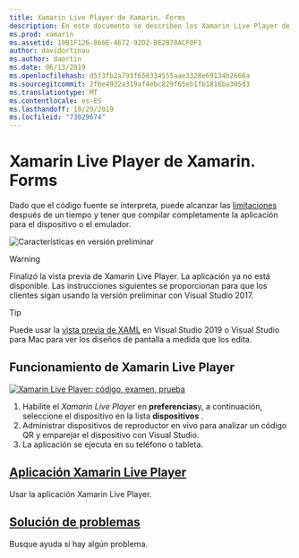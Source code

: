 ```yaml
---
title: Xamarin Live Player de Xamarin. Forms
description: En este documento se describen los Xamarin Live Player de Xamarin. Forms, la descripción de la instalación, la aplicación de Xamarin Live Player, los ejemplos que se usan con Xamarin Live Player, limitaciones y solución de problemas.
ms.prod: xamarin
ms.assetid: 19B1F126-866E-4672-92D2-BE2B70ACF0F1
author: davidortinau
ms.author: daortin
ms.date: 06/13/2019
ms.openlocfilehash: d5f3fb2a793f658334555aae3328e69134b2666a
ms.sourcegitcommit: 2fbe4932a319af4ebc829f65eb1fb1816ba305d3
ms.translationtype: MT
ms.contentlocale: es-ES
ms.lasthandoff: 10/29/2019
ms.locfileid: "73029674"
---
```

# <a name="xamarin-live-player-for-xamarinforms"></a>Xamarin Live Player de Xamarin. Forms

Dado que el código fuente se interpreta, puede alcanzar las [limitaciones](limitations.md) después de un tiempo y tener que compilar completamente la aplicación para el dispositivo o el emulador.

![Características en versión preliminar](~/media/shared/preview.png)

> [!WARNING]
> Finalizó la vista previa de Xamarin Live Player. La aplicación ya no está disponible. Las instrucciones siguientes se proporcionan para que los clientes sigan usando la versión preliminar con Visual Studio 2017.

> [!TIP]
> Puede usar la [vista previa de XAML](~/xamarin-forms/xaml/xaml-previewer/index.md) en Visual Studio 2019 o Visual Studio para Mac para ver los diseños de pantalla a medida que los edita.

## <a name="how-xamarin-live-player-worked"></a>Funcionamiento de Xamarin Live Player

[![Xamarin Live Player: código, examen, prueba](images/xamarin-live.png)](images/xamarin-live-sml.png#lightbox)

1. Habilite el *Xamarin Live Player* en **preferencias**y, a continuación, seleccione el dispositivo en la lista **dispositivos** .
2. Administrar dispositivos de reproductor en vivo para analizar un código QR y emparejar el dispositivo con Visual Studio.
3. La aplicación se ejecuta en su teléfono o tableta.

## <a name="xamarin-live-player-appplayermd"></a>[Aplicación Xamarin Live Player](player.md)

Usar la aplicación Xamarin Live Player.

## <a name="troubleshootingtroubleshootingmd"></a>[Solución de problemas](troubleshooting.md)

Busque ayuda si hay algún problema.
